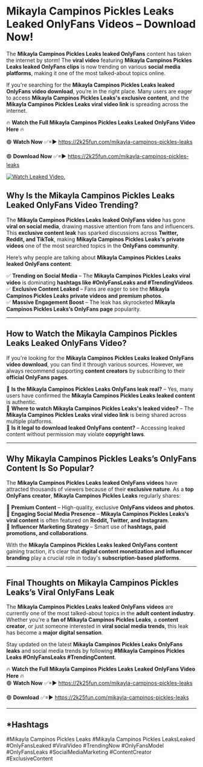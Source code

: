 # Mikayla Campinos Pickles Leaks Leaked OnlyFans Videos – Download Now!

The **Mikayla Campinos Pickles Leaks leaked OnlyFans** content has taken the internet by storm! The **viral video** featuring **Mikayla Campinos Pickles Leaks leaked OnlyFans clips** is now trending on various **social media platforms**, making it one of the most talked-about topics online.  

If you're searching for the **Mikayla Campinos Pickles Leaks leaked OnlyFans video download**, you’re in the right place. Many users are eager to access **Mikayla Campinos Pickles Leaks's exclusive content**, and the **Mikayla Campinos Pickles Leaks viral video link** is spreading across the internet.  

🔥 **Watch the Full Mikayla Campinos Pickles Leaks Leaked OnlyFans Video Here** 🔥  

🟢 **Watch Now** ✅=► https://2k25fun.com/mikayla-campinos-pickles-leaks

🟢 **Download Now** ✅=► https://2k25fun.com/mikayla-campinos-pickles-leaks

[![Watch Leaked Video.](https://miro.medium.com/v2/resize:fit:828/format:webp/1*cilzJN44JGOrTw9NJCrNHA.gif "Watch Leaked Video")](https://2k25fun.com/mikayla-campinos-pickles-leaks)

## **Why Is the Mikayla Campinos Pickles Leaks Leaked OnlyFans Video Trending?**  

The **Mikayla Campinos Pickles Leaks leaked OnlyFans video** has gone **viral on social media**, drawing massive attention from fans and influencers. This **exclusive content leak** has sparked discussions across **Twitter, Reddit, and TikTok**, making **Mikayla Campinos Pickles Leaks's private videos** one of the most searched topics in the **OnlyFans community**.  

Here’s why people are talking about **Mikayla Campinos Pickles Leaks leaked OnlyFans content**:  

✅ **Trending on Social Media** – The **Mikayla Campinos Pickles Leaks viral video** is dominating **hashtags like #OnlyFansLeaks and #TrendingVideos**.  
✅ **Exclusive Content Leaked** – Fans are eager to see the **Mikayla Campinos Pickles Leaks private videos and premium photos**.  
✅ **Massive Engagement Boost** – The leak has skyrocketed **Mikayla Campinos Pickles Leaks’s OnlyFans page** popularity.  

---

## **How to Watch the Mikayla Campinos Pickles Leaks Leaked OnlyFans Video?**  

If you're looking for the **Mikayla Campinos Pickles Leaks leaked OnlyFans video download**, you can find it through various sources. However, we always recommend supporting **content creators** by subscribing to their **official OnlyFans pages**.  

🔹 **Is the Mikayla Campinos Pickles Leaks OnlyFans leak real?** – Yes, many users have confirmed the **Mikayla Campinos Pickles Leaks leaked content** is authentic.  
🔹 **Where to watch Mikayla Campinos Pickles Leaks's leaked video?** – The **Mikayla Campinos Pickles Leaks viral video link** is being shared across multiple platforms.  
🔹 **Is it legal to download leaked OnlyFans content?** – Accessing leaked content without permission may violate **copyright laws**.  

---

## **Why Mikayla Campinos Pickles Leaks’s OnlyFans Content Is So Popular?**  

The **Mikayla Campinos Pickles Leaks leaked OnlyFans videos** have attracted thousands of viewers because of their **exclusive nature**. As a **top OnlyFans creator**, **Mikayla Campinos Pickles Leaks** regularly shares:  

📌 **Premium Content** – High-quality, exclusive **OnlyFans videos and photos**.  
📌 **Engaging Social Media Presence** – **Mikayla Campinos Pickles Leaks’s viral content** is often featured on **Reddit, Twitter, and Instagram**.  
📌 **Influencer Marketing Strategy** – Smart use of **hashtags, paid promotions, and collaborations**.  

With the **Mikayla Campinos Pickles Leaks leaked OnlyFans content** gaining traction, it’s clear that **digital content monetization and influencer branding** play a crucial role in today's **subscription-based platforms**.  

---

## **Final Thoughts on Mikayla Campinos Pickles Leaks’s Viral OnlyFans Leak**  

The **Mikayla Campinos Pickles Leaks leaked OnlyFans videos** are currently one of the most talked-about topics in the **adult content industry**. Whether you're a **fan of Mikayla Campinos Pickles Leaks**, a **content creator**, or just someone interested in **viral social media trends**, this leak has become a **major digital sensation**.  

Stay updated on the latest **Mikayla Campinos Pickles Leaks OnlyFans leaks** and social media trends by following **#Mikayla Campinos Pickles Leaks #OnlyFansLeaks #TrendingContent**.  

🔥 **Watch the Full Mikayla Campinos Pickles Leaks Leaked OnlyFans Video Here** 🔥  
🟢 **Watch Now** ✅=► https://2k25fun.com/mikayla-campinos-pickles-leaks

🟢 **Download** ✅=► https://2k25fun.com/mikayla-campinos-pickles-leaks

---

## *Hashtags
#Mikayla Campinos Pickles Leaks #Mikayla Campinos Pickles LeaksLeaked #OnlyFansLeaked #ViralVideo #TrendingNow #OnlyFansModel #OnlyFansLeaks #SocialMediaMarketing #ContentCreator #ExclusiveContent  